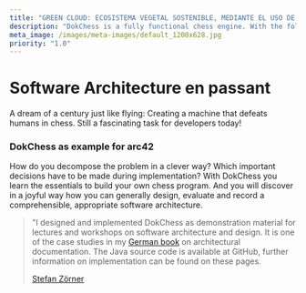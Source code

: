 ```yaml
---
title: "GREEN CLOUD: ECOSISTEMA VEGETAL SOSTENIBLE, MEDIANTE EL USO DE SENSORES GESTIONADOS POR PLACA ELECTRÓNICA PROGRAMABLE PARA CONCIENTIZAR EL CUIDADO DE PLANTAS AUTÓCTONAS DE LA REGIÓN AREQUIPA"
description: "DokChess is a fully functional chess engine. With the following architectural overview, you will be able to understand the important design decisions of DokChess."
meta_image: /images/meta-images/default_1200x628.jpg
priority: "1.0"
---
```



# Software Architecture en&nbsp;passant

A dream of a century just like flying: Creating a machine that defeats humans in chess.
Still a fascinating task for developers today!

### DokChess as example for arc42

How do you decompose the problem in a clever way?
Which important decisions have to be made during implementation?
With DokChess you learn the essentials to build your own chess program.
And you will discover in a joyful way how you can generally design, evaluate and record a comprehensible, appropriate software architecture.

> "I designed and implemented DokChess as demonstration material for lectures and workshops on software architecture and design.
> It is one of the case studies in my [German book](/en/credits/#content) on architectural documentation.
> The Java source code is available at GitHub, further information on implementation can be found on these pages.
>  
> [Stefan Zörner](/en/author/)
